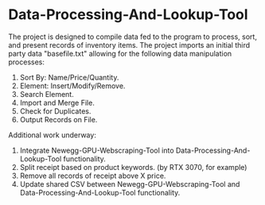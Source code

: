 # Data-Processing-And-Lookup-Tool
The project is designed to compile data fed to the program to process, sort, and present records of inventory items.
The project imports an initial third party data "basefile.txt" allowing for the following data manipulation processes:
 1. Sort By: Name/Price/Quantity.
 2. Element: Insert/Modify/Remove.
 3. Search Element.
 4. Import and Merge File.
 5. Check for Duplicates.
 6. Output Records on File.

Additional work underway:
 1. Integrate Newegg-GPU-Webscraping-Tool into Data-Processing-And-Lookup-Tool functionality.
 2. Split receipt based on product keywords. (by RTX 3070, for example)
 3. Remove all records of receipt above X price.
 4. Update shared CSV between Newegg-GPU-Webscraping-Tool and Data-Processing-And-Lookup-Tool functionality.

